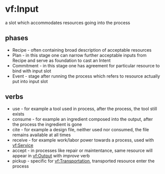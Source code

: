 # vf:Input

a slot which accommodates resources going into the process

## phases

* Recipe - often containing broad description of acceptable resources
* Plan - in this stage one can narrow further acceptable inputs from Recipe and serve as foundation to cast an Intent
* Commitment - in this stage one has agreement for particular resource to bind with input slot
* Event - stage after running the process which refers to resource actually put into input slot

## verbs

* use - for example a tool used in process, after the process, the tool still exists
* consume - for example an ingredient composed into the output, after the process the ingredient is gone
* cite - for example a design file, neither used nor consumed, the file remains available at all times
* receive - for example work/labor power towards a process, used with [vf:Service](https://github.com/valueflows/resource/blob/master/Resource.md)
* accept - in processes like repair or maintentance, same resource will appear in [vf:Output](https://github.com/valueflows/process/blob/master/Output.md) with *improve* verb
* pickup - specific for [vf:Transportation](https://github.com/valueflows/process/blob/master/Transportation.md), transported resource enter the process
